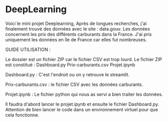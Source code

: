 # DeepLearning

Voici le mini projet Deeplearning,
Après de longues recherches, j'ai finalement trouvé des données avec le site : data.gouv.
Les données concernent les prix des différents carburants dans la France. J'ai pris uniquement les données en île de France car elles fut nombreuses.

GUIDE UTILISATION :

Le dossier est un fichier ZIP car le fichier CSV est trop lourd.
Le fichier ZIP est constitué : 
Dashboard.py
Prix-carburants.csv
Projet.ipynb



Dashboard.py : C'est l'endroit ou on y retrouve le streamlit.





Prix-carburants.csv : le fichier CSV avec les données carburants.




Projet.ipynb : Le fichier python qui nous as servi a bien traiter les données.




Il faudra d'abord lancer le projet.ipynb et ensuite le fichier Dashboard.py.
Attention de bien lancer le code dans un environnement virtuel pour que cela fonctionne.
